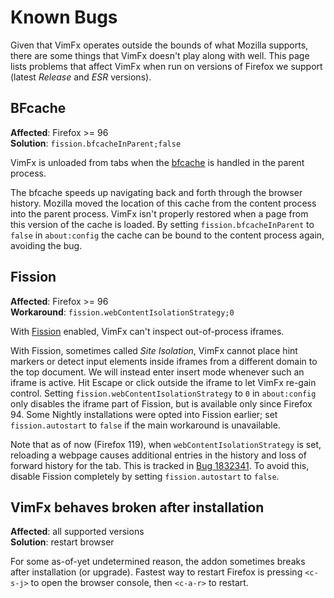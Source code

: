 # Known Bugs

Given that VimFx operates outside the bounds of what Mozilla supports, there
are some things that VimFx doesn't play along with well. This page lists
problems that affect VimFx when run on versions of Firefox we support
(latest *Release* and *ESR* versions).

## BFcache

**Affected**: Firefox >= 96  
**Solution**: `fission.bfcacheInParent;false`

VimFx is unloaded from tabs when the [bfcache] is handled in the parent
process.

The bfcache speeds up navigating back and forth through the browser history.
Mozilla moved the location of this cache from the content process into the
parent process. VimFx isn't properly restored when a page from this version of
the cache is loaded. By setting `fission.bfcacheInParent` to `false` in
`about:config` the cache can be bound to the content process again, avoiding
the bug.

<!-- Putting the bfcache into the parent process requires moving the data using
IPC between processes. It is likely that the BootstrapLoader would need to be
adapted to handle this, which is not happening unless someone else does it. -->

[bfcache]: https://web.dev/bfcache/

## Fission

**Affected**: Firefox >= 96  
**Workaround**: `fission.webContentIsolationStrategy;0`

With [Fission] enabled, VimFx can't inspect out-of-process iframes.

With Fission, sometimes called *Site Isolation*, VimFx cannot place hint markers
or detect input elements inside iframes from a different domain to the top
document. We will instead enter insert mode whenever such an iframe is active.
Hit Escape or click outside the iframe to let VimFx re-gain control. Setting
`fission.webContentIsolationStrategy` to `0` in `about:config` only disables the
iframe part of Fission, but is available only since Firefox 94. Some Nightly
installations were opted into Fission earlier; set `fission.autostart`
to `false` if the main workaround is unavailable.

Note that as of now (Firefox 119), when `webContentIsolationStrategy` is set,
reloading a webpage causes additional entries in the history and loss of forward
history for the tab. This is tracked in [Bug 1832341]. To avoid this, disable
Fission completely by setting `fission.autostart` to `false`.

<!-- VimFx will probably never support Fission. Its architecture assumes that
all elements can be interacted with from a single point. It would require
revisiting 8a33140f and injecting a script into each frame and postMessage'ing
them instead of directly accessing elements within them. -->

[Fission]: https://wiki.mozilla.org/Project_Fission
[Bug 1832341]: https://bugzilla.mozilla.org/show_bug.cgi?id=1832341

## VimFx behaves broken after installation

**Affected**: all supported versions  
**Solution**: restart browser

For some as-of-yet undetermined reason, the addon sometimes breaks after
installation (or upgrade)<!-- possibly Gecko internals changed and the
BootstrapLoader is failing -->. Fastest way to restart Firefox is pressing
`<c-s-j>` to open the browser console, then `<c-a-r>` to restart.
